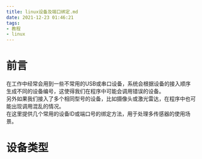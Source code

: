 ```yaml
---
title: linux设备及端口绑定.md
date: 2021-12-23 01:46:21
tags:
- 教程
- linux
---
```


# 前言
在工作中经常会用到一些不常用的USB或串口设备，系统会根据设备的接入顺序生成不同的设备编号，这使得我们在程序中可能会调用错误的设备。</br>
另外如果我们接入了多个相同型号的设备，比如摄像头或激光雷达，在程序中也可能出现调用混乱的情况。</br>
在这里提供几个常用的设备ID或端口号的绑定方法，用于处理多传感器的使用场景。

<!-- more -->

# 设备类型